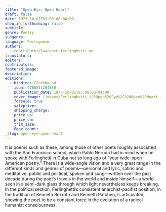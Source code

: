 ```yaml
---
title: "Open Eye, Open Heart"
draft: false
date: 1973-10-01T05:00:00-04:00
show_in_forthcoming: false
subtitle:
genre: Poetry
subgenre:
language: Portuguese
authors:
  - contributor/lawrence-ferlinghetti.md
translators:
editors:
contributors:
featured_image:
description:
editions:
  - binding: Clothbound
    isbn: 9780811204880
    publication_date: 1973-10-01T05:00:00-04:00
    cover_image: /images/Ferlinghetti_%20Open%20Eye%2C%20Open%20Heart.jpg
    forsale: true
    saleprice:
    shipping_charge:
    price_us:
    price_cn:
    trim_size:
    Page_count:
_slug: open-eye-open-heart
---
```


It is poems such as these, among those of other poets roughly associated with the San Francisco school, which Pablo Neruda had in mind when he spoke with Ferlinghetti in Cuba not so long ago of “your wide-open American poetry.” There is a wide-angle vision and a very great range in the different kinds and genres of poems––personal and lyric, satiric and meditative, public and political, spoken and sung––written over the past decade during the poet’s travels in the world and inside himself––a world seen in a semi-dark glass through which light nevertheless keeps breaking. In the political section, Ferlinghetti’s consistent anarchist-pacifist position, in the tradition of Kenneth Rexroth and Kenneth Patchen, is articulated, showing the poet to be a constant force in the evolution of a radical humanist consciousness.

